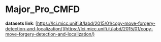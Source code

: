 # Major_Pro_CMFD

**datasets link**:
[https://lci.micc.unifi.it/labd/2015/01/copy-move-forgery-detection-and-localization/](https://lci.micc.unifi.it/labd/2015/01/copy-move-forgery-detection-and-localization/)
